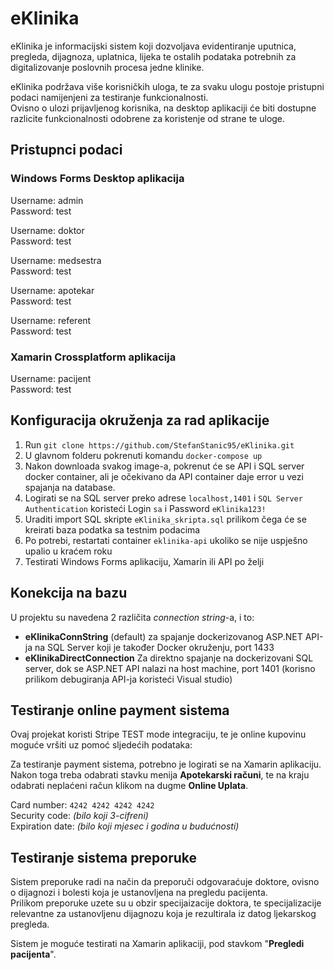 # eKlinika

eKlinika je informacijski sistem koji dozvoljava evidentiranje uputnica, pregleda, dijagnoza, uplatnica, lijeka te ostalih podataka potrebnih za digitalizovanje poslovnih procesa jedne klinike.

eKlinika podržava više korisničkih uloga, te za svaku ulogu postoje pristupni podaci namijenjeni za testiranje funkcionalnosti.  
Ovisno o ulozi prijavljenog korisnika, na desktop aplikaciji će biti dostupne razlicite funkcionalnosti odobrene za koristenje od strane te uloge.

## Pristupnci podaci

### Windows Forms Desktop aplikacija

Username: admin  
Password: test

Username: doktor  
Password: test

Username: medsestra  
Password: test

Username: apotekar  
Password: test

Username: referent  
Password: test

### Xamarin Crossplatform aplikacija 

Username: pacijent  
Password: test

## Konfiguracija okruženja za rad aplikacije

1. Run `git clone https://github.com/StefanStanic95/eKlinika.git`
2. U glavnom folderu pokrenuti komandu `docker-compose up`
3. Nakon downloada svakog image-a, pokrenut će se API i SQL server docker container, ali je očekivano da API container daje error u vezi spajanja na database.
4. Logirati se na SQL server preko adrese `localhost,1401` i `SQL Server Authentication` koristeći Login `sa` i Password `eKlinika123!`
5. Uraditi import SQL skripte `eKlinika_skripta.sql` prilikom čega će se kreirati baza podatka sa testnim podacima
6. Po potrebi, restartati container `eklinika-api` ukoliko se nije uspješno upalio u kraćem roku
5. Testirati Windows Forms aplikaciju, Xamarin ili API po želji

## Konekcija na bazu

U projektu su navedena 2 različita _connection string_-a, i to:
- **eKlinikaConnString** (default) za spajanje dockerizovanog ASP.NET API-ja na SQL Server koji je također Docker okruženju, port 1433
- **eKlinikaDirectConnection** Za direktno spajanje na dockerizovani SQL server, dok se ASP.NET API nalazi na host machine, port 1401 (korisno prilikom debugiranja API-ja koristeći Visual studio)


## Testiranje online payment sistema

Ovaj projekat koristi Stripe TEST mode integraciju, te je online kupovinu moguće vršiti uz pomoć sljedećih podataka:

Za testiranje payment sistema, potrebno je logirati se na Xamarin aplikaciju.  
Nakon toga treba odabrati stavku menija **Apotekarski računi**, te na kraju odabrati neplaćeni račun klikom na dugme **Online Uplata**.

Card number: `4242 4242 4242 4242`  
Security code: _(bilo koji 3-cifreni)_  
Expiration date: _(bilo koji mjesec i godina u budućnosti)_  

## Testiranje sistema preporuke

Sistem preporuke radi na način da preporuči odgovaraćuje doktore, ovisno o dijagnozi i bolesti koja je ustanovljena na pregledu pacijenta.  
Prilikom preporuke uzete su u obzir specijaizacije doktora, te specijalizacije relevantne za ustanovljenu dijagnozu koja je rezultirala iz datog ljekarskog pregleda.

Sistem je moguće testirati na Xamarin aplikaciji, pod stavkom "**Pregledi pacijenta**".
